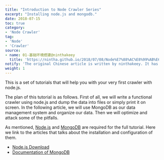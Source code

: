 ```yaml
---
title: "Introduction to Node Crawler Series"
excerpt: "Installing node.js and mongodb."
date: 2018-07-15
toc: true
category:
- 'Node Crawler'
tag:
- 'Node'
- 'Crawler'
source:
- name: 01-基础环境搭建@ninthakeey
  title: 'https://nintha.github.io/2018/07/08/Node%E7%88%AC%E8%99%AB%E6%8C%87%E5%8C%97/01-%E5%9F%BA%E7%A1%80%E7%8E%AF%E5%A2%83%E6%90%AD%E5%BB%BA/'
notify: 'The original Chinese article is written by ninthakeey. It has been translated and remixed by Datumorphism'
weight: 1
---
```



This is a set of tutorials that will help you with your very first crawler with node.js.

The plan of this tutorial is as follows. First of all, we will write a functional crawler using node.js and dump the data into files or simply print it on screen. In the following article, we will use MongoDB as our data management system and organize our data. Then we will optimize and attack some of the pitfalls.

As mentioned, [Node.js](https://nodejs.org/en/) and [MongoDB](https://www.mongodb.com/) are required for the full tutorial. Here we link to the articles that talks about the installation and configuration of them.

- [Node.js Download](https://nodejs.org/en/download/)
- [Documentation of MongoDB](https://docs.mongodb.com/)
